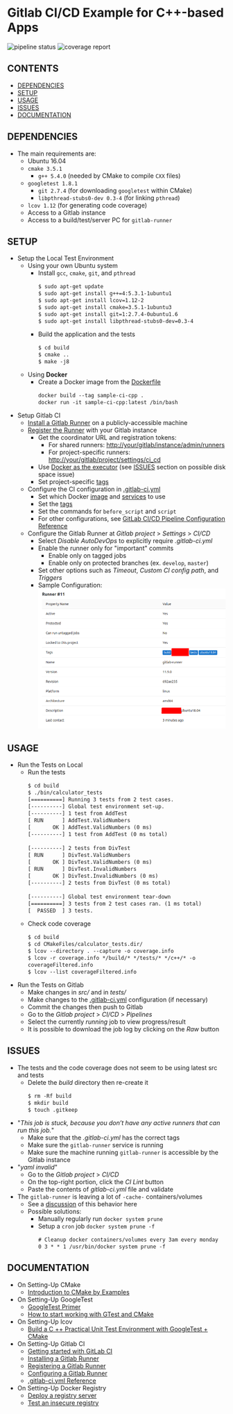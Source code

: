 # Gitlab CI/CD Example for C++-based Apps

![pipeline status][1] ![coverage report][2]

## CONTENTS

* [DEPENDENCIES](#dependencies)
* [SETUP](#setup)
* [USAGE](#usage)
* [ISSUES](#issues)
* [DOCUMENTATION](#documentation)

## DEPENDENCIES

* The main requirements are:
    * Ubuntu 16.04
    * `cmake 3.5.1`
        * `g++ 5.4.0` (needed by CMake to compile `CXX` files)
    * `googletest 1.8.1`
        * `git 2.7.4` (for downloading `googletest` within CMake)
        * `libpthread-stubs0-dev 0.3-4` (for linking `pthread`)
    * `lcov 1.12` (for generating code coverage)
    * Access to a Gitlab instance
    * Access to a build/test/server PC for `gitlab-runner`

## SETUP

* Setup the Local Test Environment
    * Using your own Ubuntu system
        * Install `gcc`, `cmake`, `git`, and `pthread`
            ```
            $ sudo apt-get update
            $ sudo apt-get install g++=4:5.3.1-1ubuntu1
            $ sudo apt-get install lcov=1.12-2
            $ sudo apt-get install cmake=3.5.1-1ubuntu3
            $ sudo apt-get install git=1:2.7.4-0ubuntu1.6
            $ sudo apt-get install libpthread-stubs0-dev=0.3-4

            ```
        * Build the application and the tests
            ```
            $ cd build
            $ cmake ..
            $ make -j8

            ```
    * Using **Docker**
        * Create a Docker image from the [Dockerfile](./Dockerfile)
            ```
            docker build --tag sample-ci-cpp .
            docker run -it sample-ci-cpp:latest /bin/bash

            ```
* Setup Gitlab CI
    * [Install a Gitlab Runner](https://docs.gitlab.com/runner/install/) on a publicly-accessible machine
    * [Register the Runner](https://docs.gitlab.com/runner/register/index.html) with your Gitlab instance
        * Get the coordinator URL and registration tokens:
            * For shared runners: <http://your/gitlab/instance/admin/runners>
            * For project-specific runners: <http://your/gitlab/project/settings/ci_cd>
        * Use [Docker as the executor](https://docs.gitlab.com/runner/executors/docker.html) (see [ISSUES](#issues) section on possible disk space issue)
        * Set project-specific [tags](https://docs.gitlab.com/ee/ci/runners/#using-tags)
    * Configure the CI configuration in [.gitlab-ci.yml](./gitlab-ci.yml)
        * Set which Docker [image](https://docs.gitlab.com/runner/executors/docker.html#the-image-keyword) and [services](https://docs.gitlab.com/runner/executors/docker.html#the-services-keyword) to use
        * Set the [tags](https://docs.gitlab.com/ee/ci/runners/#using-tags)
        * Set the commands for `before_script` and `script`
        * For other configurations, see [GitLab CI/CD Pipeline Configuration Reference](https://docs.gitlab.com/ee/ci/yaml/)
    * Configure the Gitlab Runner at *Gitlab project* > *Settings* > *CI/CD*
        * Select *Disable AutoDevOps* to explicitly require *.gitlab-ci.yml*
        * Enable the runner only for "important" commits
            * Enable only on tagged jobs
            * Enable only on protected branches (ex. `develop`, `master`)
        * Set other options such as *Timeout*, *Custom CI config path*, and *Triggers*
        * Sample Configuration:
            ![Sample Configuration](./docs/sample-ci-runner.png)

## USAGE

* Run the Tests on Local
    * Run the tests
        ```
        $ cd build
        $ ./bin/calculator_tests
        [==========] Running 3 tests from 2 test cases.
        [----------] Global test environment set-up.
        [----------] 1 test from AddTest
        [ RUN      ] AddTest.ValidNumbers
        [       OK ] AddTest.ValidNumbers (0 ms)
        [----------] 1 test from AddTest (0 ms total)

        [----------] 2 tests from DivTest
        [ RUN      ] DivTest.ValidNumbers
        [       OK ] DivTest.ValidNumbers (0 ms)
        [ RUN      ] DivTest.InvalidNumbers
        [       OK ] DivTest.InvalidNumbers (0 ms)
        [----------] 2 tests from DivTest (0 ms total)

        [----------] Global test environment tear-down
        [==========] 3 tests from 2 test cases ran. (1 ms total)
        [  PASSED  ] 3 tests.

        ```
    * Check code coverage
        ```
        $ cd build
        $ cd CMakeFiles/calculator_tests.dir/
        $ lcov --directory . --capture -o coverage.info
        $ lcov -r coverage.info */build/* */tests/* */c++/* -o coverageFiltered.info
        $ lcov --list coverageFiltered.info

        ```
* Run the Tests on Gitlab
    * Make changes in *src/* and in *tests/*
    * Make changes to the [.gitlab-ci.yml](./gitlab-ci.yml) configuration (if necessary)
    * Commit the changes then push to Gitlab
    * Go to the *Gitlab project* > *CI/CD* > *Pipelines*
    * Select the currently *running* job to view progress/result
    * It is possible to download the job log by clicking on the *Raw* button

## ISSUES

* The tests and the code coverage does not seem to be using latest src and tests
    * Delete the *build* directory then re-create it
        ```
        $ rm -Rf build
        $ mkdir build
        $ touch .gitkeep

        ```
* "*This job is stuck, because you don’t have any active runners that can run this job.*"
    * Make sure that the *.gitlab-ci.yml* has the correct tags
    * Make sure the `gitlab-runner` service is running
    * Make sure the machine running `gitlab-runner` is accessible by the Gitlab instance
* "*yaml invalid*"
    * Go to the *Gitlab project* > *CI/CD*
    * On the top-right portion, click the *CI Lint* button
    * Paste the contents of *gitlab-ci.yml* file and validate
* The `gitlab-runner` is leaving a lot of `-cache-` containers/volumes
    * See a [discussion](https://gitlab.com/gitlab-org/gitlab-runner/issues/2980#note_106845694) of this behavior here
    * Possible solutions:
        * Manually regularly run `docker system prune`
        * Setup a `cron` job `docker system prune -f`
            ```
            # Cleanup docker containers/volumes every 3am every monday
            0 3 * * 1 /usr/bin/docker system prune -f

            ```

## DOCUMENTATION

* On Setting-Up CMake
    * [Introduction to CMake by Examples](http://derekmolloy.ie/hello-world-introductions-to-cmake/)
* On Setting-Up GoogleTest
    * [GoogleTest Primer](https://github.com/google/googletest/blob/master/googletest/docs/primer.md)
    * [How to start working with GTest and CMake](https://stackoverflow.com/q/8507723/2745495)
* On Setting-Up lcov
    * [Build a C ++ Practical Unit Test Environment with GoogleTest + CMake](https://qiita.com/imasaaki/items/0021d1ef14660184f396)
* On Setting-Up Gitlab CI
    * [Getting started with GitLab CI](http://192.168.1.61/help/ci/quick_start/README)
    * [Installing a Gitlab Runner](https://docs.gitlab.com/runner/install/)
    * [Registering a Gitlab Runner](https://docs.gitlab.com/runner/register/index.html)
    * [Configuring a Gitlab Runner](https://docs.gitlab.com/runner/#configuring-gitlab-runner)
    * [.gitlab-ci.yml Reference](https://docs.gitlab.com/ee/ci/yaml/README.html)
* On Setting-Up Docker Registry
    * [Deploy a registry server](https://docs.docker.com/registry/deploying/)
    * [Test an insecure registry](https://docs.docker.com/registry/insecure/)

[1]: http://192.168.1.61/commonpf/sample-ci-cpp/badges/master/pipeline.svg
[2]: http://192.168.1.61/commonpf/sample-ci-cpp/badges/master/coverage.svg
